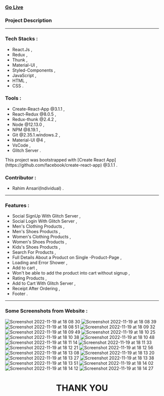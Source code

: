 <h3><a href="https://clone-nike.netlify.app/" target="_blank">Go Live</a></h3>
<h3>Project Description</h3>
<hr />
<h3>Tech Stacks :</h3>
<ul>
  <li>React.Js ,</li>
  <li>Redux ,</li>
  <li>Thunk ,</li>
  <li>Material-UI ,</li>
  <li>Styled-Components ,</li>
  <li>JavaScript ,</li>
  <li>HTML ,</li>
  <li>CSS .</li>
</ul>
<h3>Tools : </h3>
<ul>
  <li>Create-React-App @3.1.1 ,</li>
  <li>React-Redux @8.0.5 ,</li>
  <li>Redux-thunk @2.4.2 ,</li>
    <li>Node @12.13.0 ,</li>
  <li>NPM @8.19.1 ,</li>
  <li>Git @2.35.1.windows.2 ,</li>
  <li>Material-UI @4 ,</li>
  <li>VsCode ,</li>
  <li>Glitch Server .</li>
  
</ul>
This project was bootstrapped with [Create React App](https://github.com/facebook/create-react-app) @3.1.1 .
<h3>Contributor : </h3>
<ul>
  <li>Rahim Ansari(Individual) .</li>
</ul>
<hr />

<h3>Features : </h3>
<ul>
  <li>Social SignUp With Glitch Server ,</li>
  <li>Social Login With Glitch Server ,</li>
  <li>Men's Clothing Products ,</li>
  <li>Men's Shoes Products ,</li>
  <li>Women's Clothing Products ,</li>
  <li>Women's Shoes Products ,</li>
  <li>Kids's Shoes Products ,</li>
  <li>Search For Products ,</li>
  <li>Full Details About a Product on Single -Product-Page ,</li>
  <li>Loading and Error Shower ,</li>
  <li>Add to cart ,</li>
  <li>Won't be able to add the product into cart without signup ,</li>
  <li>Rating Products ,</li>
  <li>Add to Cart With Glitch Server ,</li>
  <li>Receipt After Ordering ,</li>
  <li>Footer .</li>
</ul>
<hr />

<h3>Some Screenshots from Website : </h3>

  

![Screenshot 2022-11-19 at 18 08 30](https://user-images.githubusercontent.com/101566073/202851817-e974bbb3-4546-4753-85fa-fff2594ca89b.png)
![Screenshot 2022-11-19 at 18 08 39](https://user-images.githubusercontent.com/101566073/202851820-8ae3ac35-28ad-4164-988a-3e5d38d8df36.png)
![Screenshot 2022-11-19 at 18 08 51](https://user-images.githubusercontent.com/101566073/202851821-abb13f2e-aed7-4909-b7b7-185f46aedbfe.png)
![Screenshot 2022-11-19 at 18 09 32](https://user-images.githubusercontent.com/101566073/202851828-a33b6b6e-aa06-4cad-9317-3a14275a64e7.png)
![Screenshot 2022-11-19 at 18 09 49](https://user-images.githubusercontent.com/101566073/202851830-1a6c0fb5-5027-4cc6-94b9-1fb85a374c44.png)
![Screenshot 2022-11-19 at 18 10 25](https://user-images.githubusercontent.com/101566073/202851834-167bc2b9-860e-4ed2-8fe5-90d5b4c21dca.png)
![Screenshot 2022-11-19 at 18 10 38](https://user-images.githubusercontent.com/101566073/202851835-91875dc0-d736-45be-afee-0a56e2e2ac8b.png)
![Screenshot 2022-11-19 at 18 10 48](https://user-images.githubusercontent.com/101566073/202851836-67486c35-0fd4-408f-9e40-d2f7811f93f6.png)
![Screenshot 2022-11-19 at 18 11 14](https://user-images.githubusercontent.com/101566073/202851838-b1fe798b-4bba-4b02-9ab1-429cbc79dbc3.png)
![Screenshot 2022-11-19 at 18 11 33](https://user-images.githubusercontent.com/101566073/202851839-137ccff6-9048-4fbe-95ba-2ce10a8c2dd5.png)
![Screenshot 2022-11-19 at 18 12 21](https://user-images.githubusercontent.com/101566073/202851840-6cbace8c-42aa-4d42-a7a7-e4bf9d499540.png)
![Screenshot 2022-11-19 at 18 12 56](https://user-images.githubusercontent.com/101566073/202851842-5a3749c3-1808-4738-bcda-0660e9ee3d57.png)
![Screenshot 2022-11-19 at 18 13 08](https://user-images.githubusercontent.com/101566073/202851845-80e76233-424c-4dfb-a2d8-af3b4f316adf.png)
![Screenshot 2022-11-19 at 18 13 20](https://user-images.githubusercontent.com/101566073/202851846-071c87b1-4dba-4d1d-be8e-f8dd4567c488.png)
![Screenshot 2022-11-19 at 18 13 27](https://user-images.githubusercontent.com/101566073/202851847-cb1bf6d6-1e78-4eda-b795-502d420c338e.png)
![Screenshot 2022-11-19 at 18 13 38](https://user-images.githubusercontent.com/101566073/202851848-09375d2b-f68b-47ad-b771-09c32f41cdf3.png)
![Screenshot 2022-11-19 at 18 13 51](https://user-images.githubusercontent.com/101566073/202851850-b07ffc92-ea25-4b24-a296-75d863299942.png)
![Screenshot 2022-11-19 at 18 14 02](https://user-images.githubusercontent.com/101566073/202851851-bdfee6fc-837e-4075-b88e-434bebdcb016.png)
![Screenshot 2022-11-19 at 18 14 12](https://user-images.githubusercontent.com/101566073/202851852-e40e91a3-5839-4b23-9065-f92f76775a21.png)
![Screenshot 2022-11-19 at 18 14 27](https://user-images.githubusercontent.com/101566073/202851854-ceedcce3-2387-4c86-82f4-5e0b0e3743da.png)

<h1 align="center">THANK YOU</h1>
